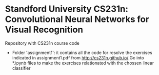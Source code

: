 # Standford University CS231n: Convolutional Neural Networks for Visual Recognition 
Repository with CS231n course code

- Folder 'assignment1': it contains all the code for resolve the exercises indicated in assignment1.pdf from http://cs231n.github.io/
  Go into *.ipynb files to make the exercises relationated with the chossen linear classifier 
